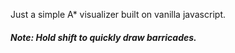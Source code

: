 Just a simple A* visualizer built on vanilla javascript.

###### _**Note: Hold shift to quickly draw barricades.**_